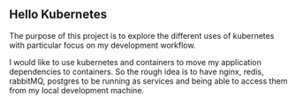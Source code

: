## Hello Kubernetes
 
 The purpose of this project is to explore the different uses of kubernetes with particular focus on my 
 development workflow.
 
 I would like to use kubernetes and containers to move my application dependencies to containers. So the rough
 idea is to have nginx, redis, rabbitMQ, postgres to be running as services and being able to access them from my 
 local development machine.

  
